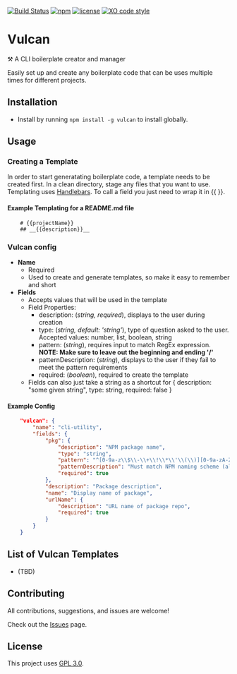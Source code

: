 [![Build Status](https://travis-ci.com/CassandraSpruit/Vulcan.svg?branch=master)](https://travis-ci.com/CassandraSpruit/Vulcan)
[![npm](https://img.shields.io/npm/v/@cspruit/vulcan)](https://www.npmjs.com/package/@cspruit/vulcan)
[![license](https://img.shields.io/github/license/CassandraSpruit/Vulcan)](https://github.com/CassandraSpruit/Vulcan/blob/master/LICENSE)
[![XO code style](https://img.shields.io/badge/code_style-XO-5ed9c7.svg)](https://github.com/xojs/xo)

# Vulcan

⚒ A CLI boilerplate creator and manager

Easily set up and create any boilerplate code that can be uses multiple times for different projects.
 
## Installation
- Install by running ```npm install -g vulcan``` to install globally.

## Usage

### Creating a Template
In order to start generatating boilerplate code, a template needs to be created first. In a clean directory, stage any files that you want to use. Templating uses [Handlebars](https://handlebarsjs.com/). To call a field you just need to wrap it in {{ }}.

#### Example Templating for a README.md file
```
	# {{projectName}}
	## __{{description}}__
```

### Vulcan config
- **Name**
	- Required
	- Used to create and generate templates, so make it easy to remember and short
- **Fields**
	- Accepts values that will be used in the template
	- Field Properties:
		- description: (_string, required_), displays to the user during creation
		- type: (_string, default: 'string'_), type of question asked to the user. Accepted values: number, list, boolean, string
		- pattern: (_string_), requires input to match RegEx expression. **NOTE: Make sure to leave out the beginning and ending '/'**
		- patternDescription: (_string_), displays to the user if they fail to meet the pattern requirements
		- required: (_boolean_), required to create the template
	- Fields can also just take a string as a shortcut for { description: "some given string", type: string, required: false }

#### Example Config
```json
	"vulcan": {
		"name": "cli-utility",
		"fields": {
			"pkg": {
				"description": "NPM package name",
				"type": "string",
				"pattern": "^[0-9a-z\\$\\-\\+\\!\\*\\'\\(\\)][0-9a-zA-Z\\$\\-\\_\\.\\+\\!\\*\\'\\(\\)]{0,213}$",
				"patternDescription": "Must match NPM naming scheme (alphanumeric, no spaces, cannot start with a . or _ or capital letter)",
				"required": true
			},
			"description": "Package description",
			"name": "Display name of package",
			"urlName": {
				"description": "URL name of package repo",
				"required": true
			}
		}
	}
```

## List of Vulcan Templates
- (TBD)

## Contributing
All contributions, suggestions, and issues are welcome!

Check out the [Issues](https://github.com/CassandraSpruit/Vulcan/issues) page.

## License
This project uses [GPL 3.0](https://github.com/CassandraSpruit/Vulcan/blob/master/LICENSE).